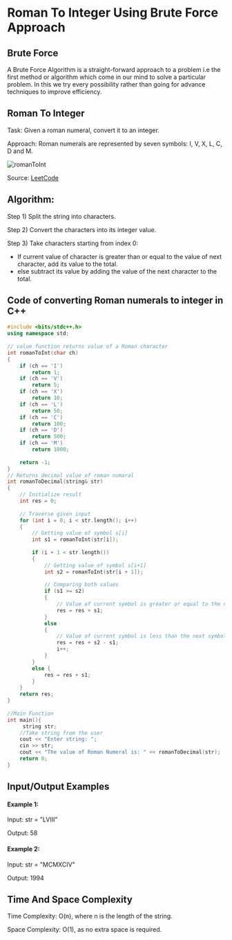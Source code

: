 # Roman To Integer Using Brute Force Approach

## Brute Force
A Brute Force Algorithm is a straight-forward approach to a problem i.e the first method or algorithm which come in our mind to solve a particular problem. In this we try every possibility rather than going for advance techniques to improve efficiency.

## Roman To Integer

Task: Given a roman numeral, convert it to an integer.

Approach: Roman numerals are represented by seven symbols: I, V, X, L, C, D and M.

![romanToInt](https://user-images.githubusercontent.com/73405757/140963448-360c6a7f-f391-4396-8fbd-68ab3c365c52.png)

Source: [LeetCode](https://leetcode.com/problems/roman-to-integer/)

## Algorithm:  

Step 1) Split the string into characters.

Step 2) Convert the characters into its integer value.

Step 3) Take characters starting from index 0: 
* If current value of character is greater than or equal to the value of next character, add its value to the total.
* else subtract its value by adding the value of the next character to the total.
        
## Code of converting Roman numerals to integer in C++

```c++
#include <bits/stdc++.h>
using namespace std;
 
// value function returns value of a Roman character
int romanToInt(char ch)
{
    if (ch == 'I')
        return 1;
    if (ch == 'V')
        return 5;
    if (ch == 'X')
        return 10;
    if (ch == 'L')
        return 50;
    if (ch == 'C')
        return 100;
    if (ch == 'D')
        return 500;
    if (ch == 'M')
        return 1000;
 
    return -1;
}
// Returns decimal value of roman numaral
int romanToDecimal(string& str)
{
    // Initialize result
    int res = 0;
 
    // Traverse given input
    for (int i = 0; i < str.length(); i++)
    {
        // Getting value of symbol s[i]
        int s1 = romanToInt(str[i]);
 
        if (i + 1 < str.length())
        {
            // Getting value of symbol s[i+1]
            int s2 = romanToInt(str[i + 1]);
 
            // Comparing both values
            if (s1 >= s2)
            {
                // Value of current symbol is greater or equal to the next symbol
                res = res + s1;
            }
            else
            {
                // Value of current symbol is less than the next symbol
                res = res + s2 - s1;
                i++;
            }
        }
        else {
            res = res + s1;
        }
    }
    return res;
}
 
//Main Function
int main(){
     string str;
    //Take string from the user
    cout << "Enter string: ";
    cin >> str;
    cout << "The value of Roman Numeral is: " << romanToDecimal(str);
    return 0;
}
```

## Input/Output Examples

#### Example 1:
Input: str = "LVIII"

Output: 58

#### Example 2:
Input: str = "MCMXCIV"

Output: 1994

## Time And Space Complexity

Time Complexity: O(n), where n is the length of the string. 

Space Complexity: O(1), as no extra space is required.
